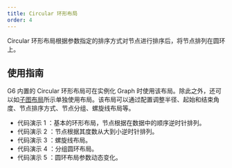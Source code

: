 ```yaml
---
title: Circular 环形布局
order: 4
---
```


Circular 环形布局根据参数指定的排序方式对节点进行排序后，将节点排列在圆环上。

## 使用指南

G6 内置的 Circular 环形布局可在实例化 Graph 时使用该布局。除此之外，还可以如[子图布局](/zh/docs/manual/middle/layout/sub-layout)所示单独使用布局。该布局可以通过配置调整半径、起始和结束角度、节点排序方式、节点分组、螺旋线布局等。

- 代码演示 1 ：基本的环形布局，节点根据在数据中的顺序逆时针排列。
- 代码演示 2 ：节点根据其度数从大到小逆时针排列。
- 代码演示 3 ：螺旋线布局。
- 代码演示 4 ：分组圆环布局。
- 代码演示 5 ：圆环布局参数动态变化。
